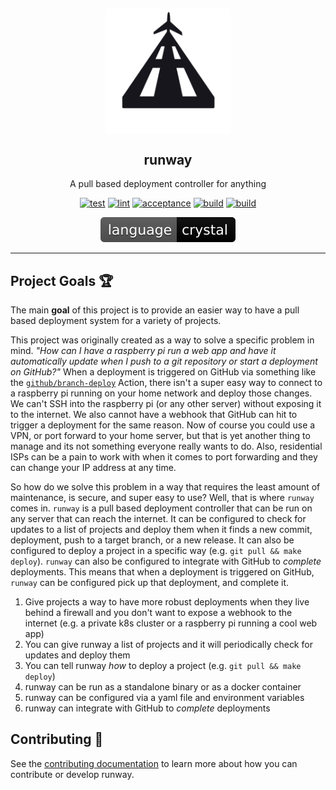 <h2 align="center"><img src="assets/logo.png" alt="logo" align="center" width="200px" /></h1>

<h2 align="center">runway</h1>
<p align="center">
  A pull based deployment controller for anything
</p>

<p align="center">
  <a href="https://github.com/runwayapp/runway/actions/workflows/test.yml"><img src="https://github.com/runwayapp/runway/actions/workflows/test.yml/badge.svg?event=push" alt="test" height="18"></a>
  <a href="https://github.com/runwayapp/runway/actions/workflows/lint.yml"><img src="https://github.com/runwayapp/runway/actions/workflows/lint.yml/badge.svg?event=push" alt="lint"/></a>
  <a href="https://github.com/runwayapp/runway/actions/workflows/acceptance.yml"><img src="https://github.com/runwayapp/runway/actions/workflows/acceptance.yml/badge.svg?event=push" alt="acceptance"/></a>
  <a href="https://github.com/runwayapp/runway/actions/workflows/build.yml"><img src="https://github.com/runwayapp/runway/actions/workflows/build.yml/badge.svg?event=push" alt="build"/></a>
  <a href="https://github.com/runwaylab/runway/actions/workflows/docker.yml/badge.svg"><img src="https://github.com/runwaylab/runway/actions/workflows/docker.yml/badge.svg?event=push" alt="build"/></a>
</p>

<p align="center">
  <img src="assets/language-crystal-black.svg" alt="language crystal"/>
</p>

<hr>

## Project Goals 🏆

The main **goal** of this project is to provide an easier way to have a pull based deployment system for a variety of projects.

This project was originally created as a way to solve a specific problem in mind. *"How can I have a raspberry pi run a web app and have it automatically update when I push to a git repository or start a deployment on GitHub?"* When a deployment is triggered on GitHub via something like the [`github/branch-deploy`](https://github.com/github/branch-deploy) Action, there isn't a super easy way to connect to a raspberry pi running on your home network and deploy those changes. We can't SSH into the raspberry pi (or any other server) without exposing it to the internet. We also cannot have a webhook that GitHub can hit to trigger a deployment for the same reason. Now of course you could use a VPN, or port forward to your home server, but that is yet another thing to manage and its not something everyone really wants to do. Also, residential ISPs can be a pain to work with when it comes to port forwarding and they can change your IP address at any time.

So how do we solve this problem in a way that requires the least amount of maintenance, is secure, and super easy to use? Well, that is where `runway` comes in. `runway` is a pull based deployment controller that can be run on any server that can reach the internet. It can be configured to check for updates to a list of projects and deploy them when it finds a new commit, deployment, push to a target branch, or a new release. It can also be configured to deploy a project in a specific way (e.g. `git pull && make deploy`). `runway` can also be configured to integrate with GitHub to *complete* deployments. This means that when a deployment is triggered on GitHub, `runway` can be configured pick up that deployment, and complete it.

1. Give projects a way to have more robust deployments when they live behind a firewall and you don't want to expose a webhook to the internet (e.g. a private k8s cluster or a raspberry pi running a cool web app)
2. You can give runway a list of projects and it will periodically check for updates and deploy them
3. You can tell runway *how* to deploy a project (e.g. `git pull && make deploy`)
4. runway can be run as a standalone binary or as a docker container
5. runway can be configured via a yaml file and environment variables
6. runway can integrate with GitHub to *complete* deployments

## Contributing 🤝

See the [contributing documentation](CONTRIBUTING.md) to learn more about how you can contribute or develop runway.

